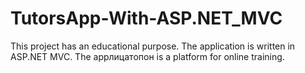 # TutorsApp-With-ASP.NET_MVC
This project has an educational purpose. The application is written in ASP.NET MVC. The appлицатопон is a platform for online training.
